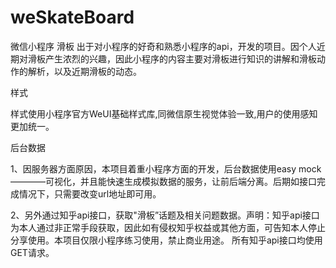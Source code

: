 # weSkateBoard
微信小程序 滑板
出于对小程序的好奇和熟悉小程序的api，开发的项目。因个人近期对滑板产生浓烈的兴趣，因此小程序的内容主要对滑板进行知识的讲解和滑板动作的解析，以及近期滑板的动态。

样式


样式使用小程序官方WeUI基础样式库,同微信原生视觉体验一致,用户的使用感知更加统一。

后台数据

1、因服务器方面原因，本项目着重小程序方面的开发，后台数据使用easy mock————可视化，并且能快速生成模拟数据的服务，让前后端分离。后期如接口完成情况下，只需要改变url地址即可用。

2、另外通过知乎api接口，获取"滑板”话题及相关问题数据。声明：知乎api接口为本人通过非正常手段获取，因此如有侵权知乎权益或其他方面，可告知本人停止分享使用。本项目仅限小程序练习使用，禁止商业用途。
所有知乎api接口均使用GET请求。
